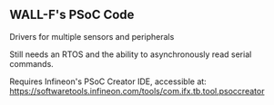 
## WALL-F's PSoC Code

Drivers for multiple sensors and peripherals

Still needs an RTOS and the ability to asynchronously read serial commands.

Requires Infineon's PSoC Creator IDE, accessible at:
https://softwaretools.infineon.com/tools/com.ifx.tb.tool.psoccreator
